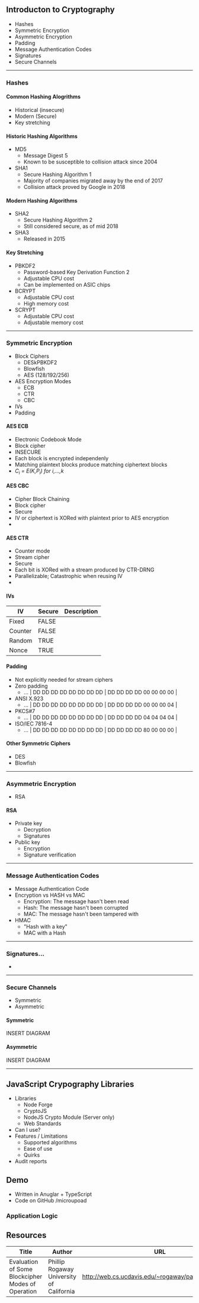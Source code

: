 ## Introducton to Cryptography

- Hashes
- Symmetric Encryption
- Asymmetric Encryption
- Padding
- Message Authentication Codes
- Signatures
- Secure Channels

---

### Hashes

#### Common Hashing Alogrithms

- Historical (insecure)
- Modern (Secure)
- Key stretching

#### Historic Hashing Algorithms

- MD5
	- Message Digest 5
	- Known to be susceptible to collision attack since 2004
- SHA1
	- Secure Hashing Algorithm 1
	- Majority of companies migrated away by the end of 2017
	- Collision attack proved by Google in 2018

#### Modern Hashing Algorithms

- SHA2
	- Secure Hashing Algorithm 2
	- Still considered secure, as of mid 2018
- SHA3
	- Released in 2015

#### Key Stretching

- PBKDF2
	- Password-based Key Derivation Function 2
	- Adjustable CPU cost
	- Can be implemented on ASIC chips
- BCRYPT
	- Adjustable CPU cost
	- High memory cost
- SCRYPT
	- Adjustable CPU cost
	- Adjustable memory cost

---

### Symmetric Encryption

- Block Ciphers
	- DESkPBKDF2
	- Blowfish
	- AES (128/192/256)
- AES Encryption Modes
	- ECB
	- CTR
	- CBC
- IVs
- Padding

#### AES ECB
- Electronic Codebook Mode
- Block cipher
- INSECURE
- Each block is encrypted independenly
- Matching plaintext blocks produce matching ciphertext blocks
- <i>C<sub>i</sub> = E(K,P<sub>i</sub>) for i,...,k</i>

#### AES CBC
- Cipher Block Chaining
- Block cipher
- Secure
- IV or ciphertext is XORed with plaintext prior to AES encryption
- 

#### AES CTR
- Counter mode
- Stream cipher
- Secure
- Each bit is XORed with a stream produced by CTR-DRNG
- Parallelizable; Catastrophic when reusing IV
- 

#### IVs

| IV      | Secure | Description |
|---------|--------|-------------|
| Fixed   | FALSE  |             |
| Counter | FALSE  |             |
| Random  | TRUE   |             |
| Nonce   | TRUE   |             |

#### Padding
- Not explicitly needed for stream ciphers
- Zero padding
	- ... | DD DD DD DD DD DD DD DD | DD DD DD DD 00 00 00 00 |
- ANSI X.923
	- ... | DD DD DD DD DD DD DD DD | DD DD DD DD 00 00 00 04 |
- PKCS#7
	- ... | DD DD DD DD DD DD DD DD | DD DD DD DD 04 04 04 04 |
- ISO/IEC 7816-4
	- ... | DD DD DD DD DD DD DD DD | DD DD DD DD 80 00 00 00 |

#### Other Symmetric Ciphers

- DES
- Blowfish

---

### Asymmetric Encryption

- RSA

#### RSA

- Private key
	- Decryption
	- Signatures
- Public key
	- Encryption
	- Signature verification

---

### Message Authentication Codes

- Message  Authentication Code
- Encryption vs HASH vs MAC
	- Encryption: The message hasn't been read
	- Hash: The message hasn't been corrupted
	- MAC: The message hasn't been tampered with
- HMAC
	- "Hash with a key"
	- MAC with a Hash

---

### Signatures...


- 

---

### Secure Channels

- Symmetric
- Asymmetric

#### Symmetric
INSERT DIAGRAM

#### Asymmetric
INSERT DIAGRAM

---

## JavaScript Crypography Libraries

- Libraries
	- Node Forge
	- CryptoJS
	- NodeJS Crypto Module (Server only)
	- Web Standards
- Can I use?
- Features / Limitations
	- Supported algorithms
	- Ease of use
	- Quirks
- Audit reports

###  

## Demo

- Written in Anuglar + TypeScript
- Code on GitHub /microupoad

### Application Logic

### 

## Resources

| Title | Author | URL |
|---|---|---|
| Evaluation of Some Blockcipher Modes of Operation | Phillip Rogaway University of California | http://web.cs.ucdavis.edu/~rogaway/papers/modes.pdf |
